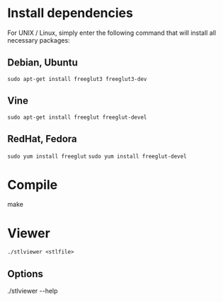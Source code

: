 # Install dependencies

For UNIX / Linux, simply enter the following command that will install all necessary packages:

## Debian, Ubuntu

`sudo apt-get install freeglut3 freeglut3-dev`

## Vine

`sudo apt-get install freeglut freeglut-devel`

## RedHat, Fedora
`sudo yum install freeglut`
`sudo yum install freeglut-devel`

# Compile

make

# Viewer

`./stlviewer <stlfile>`

## Options

./stlviewer --help
